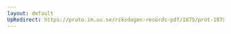 ```yaml
---
layout: default
UpRedirect: https://pruto.im.uu.se/riksdagen-records-pdf/1875/prot-1875--ak--056/prot-1875--ak--056_034.pdf
---
```


